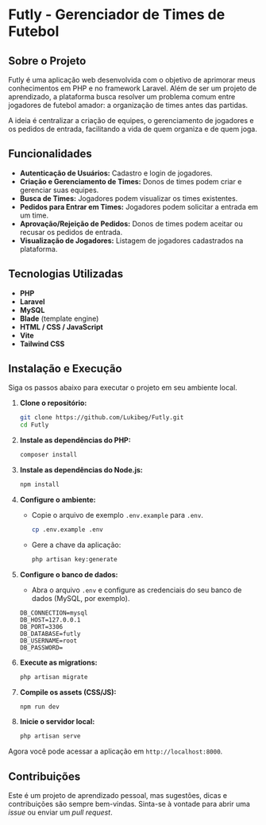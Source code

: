 # Futly - Gerenciador de Times de Futebol

## Sobre o Projeto

Futly é uma aplicação web desenvolvida com o objetivo de aprimorar meus conhecimentos em PHP e no framework Laravel. Além de ser um projeto de aprendizado, a plataforma busca resolver um problema comum entre jogadores de futebol amador: a organização de times antes das partidas.

A ideia é centralizar a criação de equipes, o gerenciamento de jogadores e os pedidos de entrada, facilitando a vida de quem organiza e de quem joga.

## Funcionalidades

-   **Autenticação de Usuários:** Cadastro e login de jogadores.
-   **Criação e Gerenciamento de Times:** Donos de times podem criar e gerenciar suas equipes.
-   **Busca de Times:** Jogadores podem visualizar os times existentes.
-   **Pedidos para Entrar em Times:** Jogadores podem solicitar a entrada em um time.
-   **Aprovação/Rejeição de Pedidos:** Donos de times podem aceitar ou recusar os pedidos de entrada.
-   **Visualização de Jogadores:** Listagem de jogadores cadastrados na plataforma.

## Tecnologias Utilizadas

-   **PHP**
-   **Laravel**
-   **MySQL**
-   **Blade** (template engine)
-   **HTML / CSS / JavaScript**
-   **Vite**
-   **Tailwind CSS**

## Instalação e Execução

Siga os passos abaixo para executar o projeto em seu ambiente local.

1.  **Clone o repositório:**
    ```bash
    git clone https://github.com/Lukibeg/Futly.git
    cd Futly
    ```

2.  **Instale as dependências do PHP:**
    ```bash
    composer install
    ```

3.  **Instale as dependências do Node.js:**
    ```bash
    npm install
    ```

4.  **Configure o ambiente:**
    -   Copie o arquivo de exemplo `.env.example` para `.env`.
        ```bash
        cp .env.example .env
        ```
    -   Gere a chave da aplicação:
        ```bash
        php artisan key:generate
        ```

5.  **Configure o banco de dados:**
    -   Abra o arquivo `.env` e configure as credenciais do seu banco de dados (MySQL, por exemplo).
    ```
    DB_CONNECTION=mysql
    DB_HOST=127.0.0.1
    DB_PORT=3306
    DB_DATABASE=futly
    DB_USERNAME=root
    DB_PASSWORD=
    ```

6.  **Execute as migrations:**
    ```bash
    php artisan migrate
    ```

7.  **Compile os assets (CSS/JS):**
    ```bash
    npm run dev
    ```

8.  **Inicie o servidor local:**
    ```bash
    php artisan serve
    ```

Agora você pode acessar a aplicação em `http://localhost:8000`.

## Contribuições

Este é um projeto de aprendizado pessoal, mas sugestões, dicas e contribuições são sempre bem-vindas. Sinta-se à vontade para abrir uma *issue* ou enviar um *pull request*.

